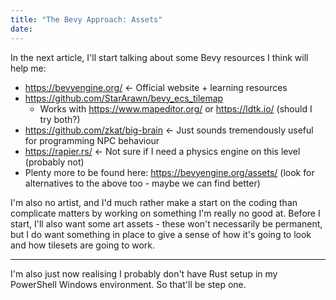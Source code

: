 ```yaml
---
title: "The Bevy Approach: Assets"
date:
---
```


In the next article, I'll start talking about some Bevy resources I think will help me:

- https://bevyengine.org/ <- Official website + learning resources
- https://github.com/StarArawn/bevy_ecs_tilemap
  - Works with https://www.mapeditor.org/ or https://ldtk.io/ (should I try both?)
- https://github.com/zkat/big-brain <- Just sounds tremendously useful for programming NPC behaviour
- https://rapier.rs/ <- Not sure if I need a physics engine on this level (probably not)
- Plenty more to be found here: https://bevyengine.org/assets/ (look for alternatives to the above too - maybe we can find better)

I'm also no artist, and I'd much rather make a start on the coding than complicate matters by working on something I'm really no good at. Before I start, I'll also want some art assets - these won't necessarily be permanent, but I do want something in place to give a sense of how it's going to look and how tilesets are going to work.

---

I'm also just now realising I probably don't have Rust setup in my PowerShell Windows environment. So that'll be step one.
